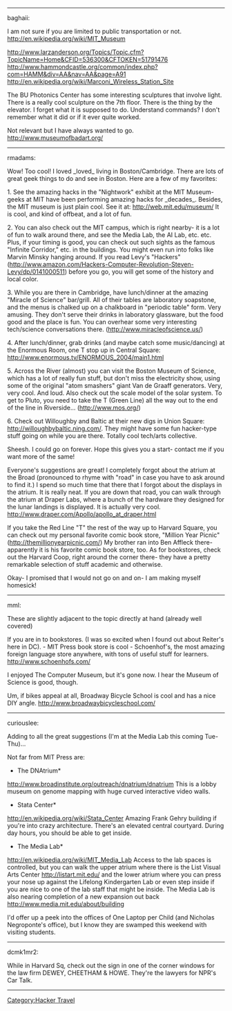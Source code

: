 ------------------------------------------------------------------------

baghaii:

I am not sure if you are limited to public transportation or not.
<http://en.wikipedia.org/wiki/MIT_Museum>

<http://www.larzanderson.org/Topics/Topic.cfm?TopicName=Home&CFID=536300&CFTOKEN=51791476>
<http://www.hammondcastle.org/common/index.php?com=HAMM&div=AA&nav=AA&page=A91>
<http://en.wikipedia.org/wiki/Marconi_Wireless_Station_Site>

The BU Photonics Center has some interesting sculptures that involve
light. There is a really cool sculpture on the 7th floor. There is the
thing by the elevator. I forget what it is supposed to do. Understand
commands? I don't remember what it did or if it ever quite worked.

Not relevant but I have always wanted to go.
<http://www.museumofbadart.org/>

------------------------------------------------------------------------

rmadams:

Wow! Too cool! I loved \_loved\_ living in Boston/Cambridge. There are
lots of great geek things to do and see in Boston. Here are a few of my
favorites:

1\. See the amazing hacks in the "Nightwork" exhibit at the MIT Museum-
geeks at MIT have been performing amazing hacks for \_decades\_.
Besides, the MIT museum is just plain cool. See it at:
<http://web.mit.edu/museum/> It is cool, and kind of offbeat, and a lot
of fun.

2\. You can also check out the MIT campus, which is right nearby- it is
a lot of fun to walk around there, and see the Media Lab, the AI Lab,
etc. etc. Plus, if your timing is good, you can check out such sights as
the famous "Infinite Corridor," etc. in the buildings. You might even
run into folks like Marvin Minsky hanging around. If you read Levy's
"Hackers"
(http://www.amazon.com/Hackers-Computer-Revolution-Steven-Levy/dp/0141000511)
before you go, you will get some of the history and local color.

3\. While you are there in Cambridge, have lunch/dinner at the amazing
"Miracle of Science" bar/grill. All of their tables are laboratory
soapstone, and the menus is chalked up on a chalkboard in "periodic
table" form. Very amusing. They don't serve their drinks in laboratory
glassware, but the food good and the place is fun. You can overhear some
very interesting tech/science conversations there.
(http://www.miracleofscience.us/)

4\. After lunch/dinner, grab drinks (and maybe catch some music/dancing)
at the Enormous Room, one T stop up in Central Square:
<http://www.enormous.tv/ENORMOUS_2004/main1.html>

5\. Across the River (almost) you can visit the Boston Museum of
Science, which has a lot of really fun stuff, but don't miss the
electricity show, using some of the original "atom smashers" giant Van
de Graaff generators. Very, very cool. And loud. Also check out the
scale model of the solar system. To get to Pluto, you need to take the T
(Green Line) all the way out to the end of the line in Riverside...
(http://www.mos.org/)

6\. Check out Willoughby and Baltic at their new digs in Union Square:
<http://willoughbybaltic.ning.com/>. They might have some fun
hacker-type stuff going on while you are there. Totally cool tech/arts
collective.

Sheesh. I could go on forever. Hope this gives you a start- contact me
if you want more of the same!

Everyone's suggestions are great! I completely forgot about the atrium
at the Broad (pronounced to rhyme with "road" in case you have to ask
around to find it.) I spend so much time that there that I forgot about
the displays in the atrium. It is really neat. If you are down that
road, you can walk through the atrium at Draper Labs, where a bunch of
the hardware they designed for the lunar landings is displayed. It is
actually very cool. <http://www.draper.com/Apollo/apollo_at_draper.html>

If you take the Red Line "T" the rest of the way up to Harvard Square,
you can check out my personal favorite comic book store, "Million Year
Picnic" (http://themillionyearpicnic.com/) My brother ran into Ben
Affleck there- apparently it is his favorite comic book store, too. As
for bookstores, check out the Harvard Coop, right around the corner
there- they have a pretty remarkable selection of stuff academic and
otherwise.

Okay- I promised that I would not go on and on- I am making myself
homesick!

------------------------------------------------------------------------

mml:

These are slightly adjacent to the topic directly at hand (already well
covered)

If you are in to bookstores. (I was so excited when I found out about
Reiter's here in DC). - MIT Press book store is cool - Schoenhof's, the
most amazing foreign language store anywhere, with tons of useful stuff
for learners. <http://www.schoenhofs.com/>

I enjoyed The Computer Museum, but it's gone now. I hear the Museum of
Science is good, though.

Um, if bikes appeal at all, Broadway Bicycle School is cool and has a
nice DIY angle. <http://www.broadwaybicycleschool.com/>

------------------------------------------------------------------------

curiouslee:

Adding to all the great suggestions (I'm at the Media Lab this coming
Tue-Thu)...

Not far from MIT Press are:

-   The DNAtrium\*

<http://www.broadinstitute.org/outreach/dnatrium/dnatrium> This is a
lobby museum on genome mapping with huge curved interactive video walls.

-   Stata Center\*

<http://en.wikipedia.org/wiki/Stata_Center> Amazing Frank Gehry building
if you're into crazy architecture. There's an elevated central
courtyard. During day hours, you should be able to get inside.

-   The Media Lab\*

<http://en.wikipedia.org/wiki/MIT_Media_Lab> Access to the lab spaces is
controlled, but you can walk the upper atrium where there is the List
Visual Arts Center <http://listart.mit.edu/> and the lower atrium where
you can press your nose up against the Lifelong Kindergarten Lab or even
step inside if you are nice to one of the lab staff that might be
inside. The Media Lab is also nearing completion of a new expansion out
back <http://www.media.mit.edu/about/building>

I'd offer up a peek into the offices of One Laptop per Child (and
Nicholas Negroponte's office), but I know they are swamped this weekend
with visiting students.

------------------------------------------------------------------------

dcmk1mr2:

While in Harvard Sq, check out the sign in one of the corner windows for
the law firm DEWEY, CHEETHAM & HOWE. They're the lawyers for NPR's Car
Talk.

------------------------------------------------------------------------

[Category:Hacker Travel](Category:Hacker_Travel)

